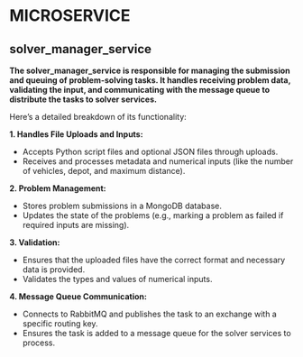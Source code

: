 # MICROSERVICE

## solver_manager_service

**The solver_manager_service is responsible for managing the submission and queuing of problem-solving tasks. It handles receiving problem data, validating the input, and communicating with the message queue to distribute the tasks to solver services.**

Here’s a detailed breakdown of its functionality:

**1. Handles File Uploads and Inputs:**
- Accepts Python script files and optional JSON files through uploads.
- Receives and processes metadata and numerical inputs (like the number of vehicles, depot, and maximum distance).

**2. Problem Management:**
- Stores problem submissions in a MongoDB database.
- Updates the state of the problems (e.g., marking a problem as failed if required inputs are missing).

**3. Validation:**
- Ensures that the uploaded files have the correct format and necessary data is provided.
- Validates the types and values of numerical inputs.

**4. Message Queue Communication:**
- Connects to RabbitMQ and publishes the task to an exchange with a specific routing key.
- Ensures the task is added to a message queue for the solver services to process.
